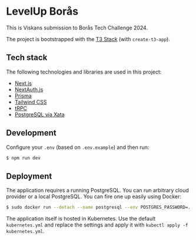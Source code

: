 # LevelUp Borås

This is Viskans submission to Borås Tech Challenge 2024.

The project is bootstrapped with the [T3 Stack](https://create.t3.gg/) (with `create-t3-app`).

## Tech stack

The following technologies and libraries are used in this project:

- [Next.js](https://nextjs.org)
- [NextAuth.js](https://next-auth.js.org)
- [Prisma](https://prisma.io)
- [Tailwind CSS](https://tailwindcss.com)
- [tRPC](https://trpc.io)
- [PostgreSQL via Xata](https://xata.io)

## Development

Configure your `.env` (based on `.env.example`) and then run:

```bash
$ npm run dev
```


## Deployment

The application requires a running PostgreSQL. You can run arbitrary cloud provider or a local PostgreSQL. You can fire one up easily using Docker:

```bash
$ sudo docker run --detach --name postgresql --env POSTGRES_PASSWORD=... --publish 5432:5432 postgres:16.3
```

The application itself is hosted in Kubernetes. Use the default `kubernetes.yml` and replace the settings and apply it with `kubectl apply -f kubernetes.yml`.
